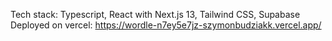 Tech stack: Typescript, React with Next.js 13, Tailwind CSS, Supabase
Deployed on vercel: https://wordle-n7ey5e7jz-szymonbudziakk.vercel.app/
